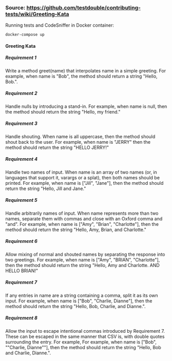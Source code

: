 ### Source: https://github.com/testdouble/contributing-tests/wiki/Greeting-Kata

Running tests and CodeSniffer in Docker container:
```
docker-compose up
```

#### Greeting Kata

##### Requirement 1
Write a method greet(name) that interpolates name in a simple greeting. For example, when name is "Bob", the method should return a string "Hello, Bob.".

##### Requirement 2
Handle nulls by introducing a stand-in. For example, when name is null, then the method should return the string "Hello, my friend."

##### Requirement 3
Handle shouting. When name is all uppercase, then the method should shout back to the user. For example, when name is "JERRY" then the method should return the string "HELLO JERRY!"

##### Requirement 4
Handle two names of input. When name is an array of two names (or, in languages that support it, varargs or a splat), then both names should be printed. For example, when name is ["Jill", "Jane"], then the method should return the string "Hello, Jill and Jane."

##### Requirement 5
Handle arbitrarily names of input. When name represents more than two names, separate them with commas and close with an Oxford comma and "and". For example, when name is ["Amy", "Brian", "Charlotte"], then the method should return the string "Hello, Amy, Brian, and Charlotte."

##### Requirement 6
Allow mixing of normal and shouted names by separating the response into two greetings. For example, when name is ["Amy", "BRIAN", "Charlotte"], then the method should return the string "Hello, Amy and Charlotte. AND HELLO BRIAN!"

##### Requirement 7
If any entries in name are a string containing a comma, split it as its own input. For example, when name is ["Bob", "Charlie, Dianne"], then the method should return the string "Hello, Bob, Charlie, and Dianne.".

##### Requirement 8
Allow the input to escape intentional commas introduced by Requirement 7. These can be escaped in the same manner that CSV is, with double quotes surrounding the entry. For example, For example, when name is ["Bob", ""Charlie, Dianne""], then the method should return the string "Hello, Bob and Charlie, Dianne.".
